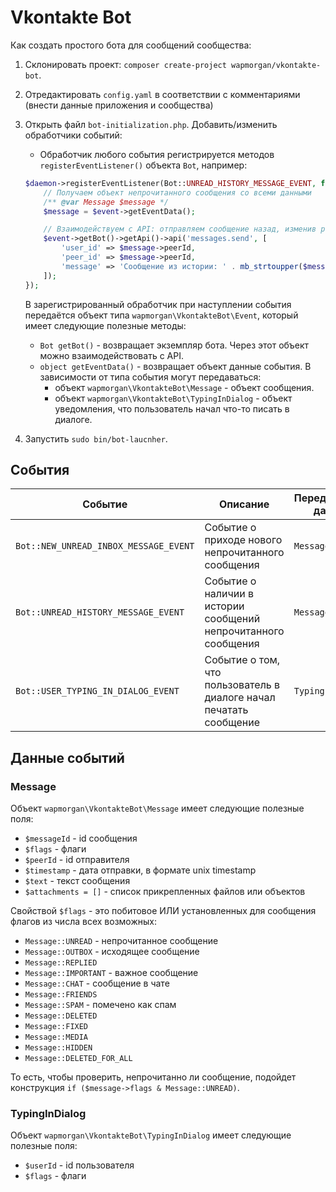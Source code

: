 # Vkontakte Bot

Как создать простого бота для сообщений сообщества:

1. Склонировать проект: `composer create-project wapmorgan/vkontakte-bot`.
2. Отредактировать `config.yaml` в соответствии с комментариями (внести данные приложения и сообщества)
3. Открыть файл `bot-initialization.php`. Добавить/изменить обработчики событий:
    - Обработчик любого события регистрируется методов `registerEventListener()` объекта `Bot`, например:
    ```php
    $daemon->registerEventListener(Bot::UNREAD_HISTORY_MESSAGE_EVENT, function (Event $event) {
        // Получаем объект непрочитанного сообщения со всеми данными
        /** @var Message $message */
        $message = $event->getEventData();

        // Взаимодействуем с API: отправляем сообщение назад, изменив регистр всех букв на ВЕРХНИЙ
        $event->getBot()->getApi()->api('messages.send', [
            'user_id' => $message->peerId,
            'peer_id' => $message->peerId,
            'message' => 'Сообщение из истории: ' . mb_strtoupper($message->text)
        ]);
    });
    ```

    В зарегистрированный обработчик при наступлении события передаётся объект типа `wapmorgan\VkontakteBot\Event`, который имеет следующие полезные методы:
    - `Bot getBot()` - возвращает экземпляр бота. Через этот объект можно взаимодействовать с API.
    - `object getEventData()` - возвращает объект данные события. В зависимости от типа события могут передаваться:
        - объект `wapmorgan\VkontakteBot\Message` - объект сообщения.
        - объект `wapmorgan\VkontakteBot\TypingInDialog` - объект уведомления, что пользователь начал что-то писать в диалоге.

4. Запустить `sudo bin/bot-laucnher`.

## События
| Событие | Описание | Передаваемые данные |
|---------|----------|---------------------|
`Bot::NEW_UNREAD_INBOX_MESSAGE_EVENT` | Событие о приходе нового непрочитанного сообщения | `Message` |
`Bot::UNREAD_HISTORY_MESSAGE_EVENT` | Событие о наличии в истории сообщений непрочитанного сообщения | `Message` |
`Bot::USER_TYPING_IN_DIALOG_EVENT` | Событие о том, что пользователь в диалоге начал печатать сообщение | `TypingInDialog` |

## Данные событий

### Message

Объект `wapmorgan\VkontakteBot\Message` имеет следующие полезные поля:
- `$messageId` - id сообщения
- `$flags` - флаги
- `$peerId` - id отправителя
- `$timestamp` - дата отправки, в формате unix timestamp
- `$text` - текст сообщения
- `$attachments = []` - список прикрепленных файлов или объектов

Свойствой `$flags` - это побитовое ИЛИ установленных для сообщения флагов из числа всех возможных:

- `Message::UNREAD` - непрочитанное сообщение
- `Message::OUTBOX` - исходящее сообщение
- `Message::REPLIED`
- `Message::IMPORTANT` - важное сообщение
- `Message::CHAT` - сообщение в чате
- `Message::FRIENDS`
- `Message::SPAM` - помечено как спам
- `Message::DELETED`
- `Message::FIXED`
- `Message::MEDIA`
- `Message::HIDDEN`
- `Message::DELETED_FOR_ALL`

То есть, чтобы проверить, непрочитанно ли сообщение, подойдет конструкция `if ($message->flags & Message::UNREAD)`.

### TypingInDialog

Объект `wapmorgan\VkontakteBot\TypingInDialog` имеет следующие полезные поля:
- `$userId` - id пользователя
- `$flags` - флаги
